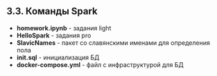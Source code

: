 ## 3.3. Команды Spark
- **homework.ipynb** - задания light
- **HelloSpark** - задания pro
- **SlavicNames** - пакет со славянскими именами для определения пола
- **init.sql** - инициализация БД
- **docker-compose.yml** - файл с инфраструктурой для БД